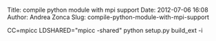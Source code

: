 Title: compile python module with mpi support
Date: 2012-07-06 16:08
Author: Andrea Zonca
Slug: compile-python-module-with-mpi-support

<p>
 CC=mpicc LDSHARED="mpicc -shared" python setup.py build_ext -i
</p>